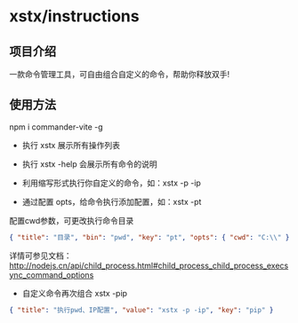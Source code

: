 # xstx/instructions

## 项目介绍

一款命令管理工具，可自由组合自定义的命令，帮助你释放双手!

## 使用方法

npm i commander-vite -g

- 执行 xstx 展示所有操作列表

- 执行 xstx -help 会展示所有命令的说明

- 利用缩写形式执行你自定义的命令，如：xstx -p -ip

- 通过配置 opts，给命令执行添加配置，如：xstx -pt 

配置cwd参数，可更改执行命令目录

```json
{ "title": "目录", "bin": "pwd", "key": "pt", "opts": { "cwd": "C:\\" } }
```

详情可参见文档：http://nodejs.cn/api/child_process.html#child_process_child_process_execsync_command_options

- 自定义命令再次组合 xstx -pip

```json
{ "title": "执行pwd、IP配置", "value": "xstx -p -ip", "key": "pip" }
```

<!--
  发布
  npm login
  npm publish
-->


